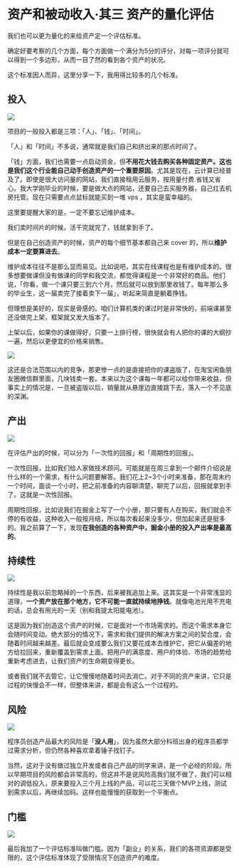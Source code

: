 # 资产和被动收入·其三 资产的量化评估


我们也可以更为量化的来给资产定一个评估标准。

确定好要考察的几个方面，每个方面做一个满分为5分的评分，对每一项评分就可以得到一个多边形，从而一目了然的看到各个资产的状况。

这个标准因人而异，这里分享一下，我用得比较多的几个标准。

## 投入

![](https://theseven.ftqq.com/20200407170730.png)

项目的一般投入都是三项：「人」、「钱」、「时间」。

「人」和「时间」不多说，通常就是我们自己和挤出来的那点时间了。

「钱」方面，我们也需要一点启动资金，但**不用花大钱去购买各种固定资产。这也是我们这个行业能自己动手创造资产的一个重要原因**。尤其是现在，云计算已经普及了。即使是很大访问量的网站，我们直接租用云服务，按用量付费.省钱又省心。我大学刚毕业的时候，要是做大点的网站，还要自己去买服务器，自己扛去机房托管。现在只需要点点鼠标就能买到一堆 vps ，其实是蛮幸福的。


这里要提醒大家的是，一定不要忘记维护成本。

我们卖时间片的时候，活干完就完了，钱就拿到手了。

但是在自己创造资产的时候，资产的每个细节基本都自己来 cover 的，所以**维护成本一定要算进去**。

维护成本往往不是那么显而易见。比如说吧，其实在线课程也是有维护成本的。很多想要做课但没有做课的同学和我交流，都觉得课程是一个非常好的商品。他们说，「你看，做一个课只要三到六个月，然后就可以放到那里收钱了。每年那么多的毕业生，这一届卖完了接着卖下一届」，听起来简直是躺着挣钱。

但理想是美好的，现实是骨感的。咱们计算机类的课过时是非常快的，前端课甚至还没做完上架，框架就又发大版本了。

上架以后，如果你的课做得好，只要一上排行榜，很快就会有人把你的课的大纲抄一遍，然后以更便宜的价格来销售。

![](https://theseven.ftqq.com/20200407170709.png)

这还是合法范围以内的竞争，那更惨一点的是直接把你的课盗版了，在淘宝闲鱼朋友圈微信群里面，几块钱卖一套。本来以为这个课每一年都可以给你带来收益，但事实上的情况是，一旦被盗版以后，销量就从悬崖边直接跳下去，落入一个不见底的深渊。

## 产出

![](https://theseven.ftqq.com/20200407170841.png)

在评估产出的时候，可以分为「一次性的回报」和「周期性的回报」。

一次性回报，比如我们给人家做技术顾问。可能就是在周三拿到一个邮件介绍说是什么样的一个需求，有什么问题要解答。我们花上2~3个小时来准备，那在周末约一个时间，面谈一个小时，把之前准备的内容聊清楚，聊完了以后，回报就拿到手了。这就是一次性回报。

周期性回报，比如说我们在掘金上写了一个小册，那只要有人在购买，我们就会不停的有收益，这种收入一般按月结，所以每次看起来没多少，但加起来还是挺多的。我之前算了一下，发现**在我创造的各种资产中，掘金小册的投入产出率是最高的**。

## 持续性

![](https://theseven.ftqq.com/20200407171408.png)

持续性是我以前忽略掉的一个东西，后来被我追加上来。这其实是一个非常浅显的道理，**一个资产放在那个地方，它不可能一直就持续地挣钱**。就像电池光用不充电的话，总会有用光的一天（别和我提太阳能电池）。

这是因为我们创造这个资产的时候，它是面对一个市场需求的。而这个需求本身它会随时间变动。绝大部分的情况下，需求和我们提供的解决方案之间的契合度，会随着时间越来越差。最后就会变成要么我们又要花成本去维护它，把它从偏差的地方给拉回来，重新覆盖到需求上面。把用户的满意度、用户的体验、市场的趋势给重新考虑进去，让我们资产的生命期变得更长。

或者我们就不去管它，让它慢慢地随着时间去消亡。对于不同的资产来讲，它只是过程的快慢会不一样，但整体来讲，都是会有这么一个过程的。

## 风险

![](https://theseven.ftqq.com/20200407171237.png)

程序员创造产品最大的风险是「**没人用**」，因为虽然大部分科班出身的程序员都学过需求分析，但仍然各种喜欢拿着锤子找钉子。

当然，这对于没有做过独立开发或者自己产品的同学来讲，是一个必经的阶段。所以早期项目的风险都会非常高的，但这并不是说风险高我们就不做了，我们可以相对的调低投入，原来要投入三个月上线的产品，可以花三天做个MVP上线，测试到需求以后，再继续加码。这样也能慢慢的获取到一个平衡点。

## 门槛

![](https://theseven.ftqq.com/20200407171515.png)

最后我加了一个评估标准叫做门槛。因为「副业」的关系，我们的各项资源都是受限的，这个评估标准体现了受限情况下创造资产的难度。
